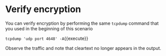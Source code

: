 # Verify encryption

You can verify encryption by performing the same `tcpdump` command that you used
in the beginning of this scenario

`tcpdump 'udp port 4648' -A`{{execute}}

Observe the traffic and note that cleartext no longer appears in the output.
